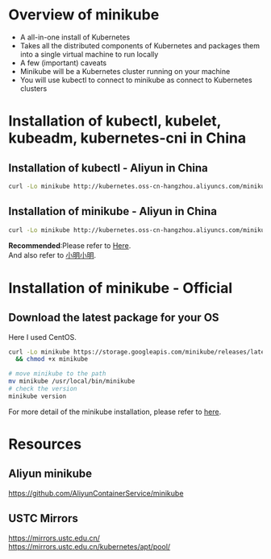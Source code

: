 # Overview of minikube
* A all-in-one install of Kubernetes
* Takes all the distributed components of Kubernetes and packages them into a single virtual machine to run locally
* A few (important) caveats
* Minikube will be a Kubernetes cluster running on your machine
* You will use kubectl to connect to minikube as connect to Kubernetes clusters

# Installation of kubectl, kubelet, kubeadm, kubernetes-cni in China

## Installation of kubectl - Aliyun in China
```sh
curl -Lo minikube http://kubernetes.oss-cn-hangzhou.aliyuncs.com/minikube/releases/v1.0.0/minikube-linux-amd64 && chmod +x minikube && sudo mv minikube /usr/local/bin/

```

## Installation of minikube - Aliyun in China
```sh
curl -Lo minikube http://kubernetes.oss-cn-hangzhou.aliyuncs.com/minikube/releases/v1.0.0/minikube-linux-amd64 && chmod +x minikube && sudo mv minikube /usr/local/bin/

```

**Recommended**:Please refer to [Here](https://github.com/HuangMarco/knowledge-hub/blob/dev/linux-operation/linux_installation_softwares_components.md#kubernates).
<br>
And also refer to [小明小明](https://yangmingxiong.com/).


# Installation of minikube - Official
## Download the latest package for your OS
Here I used CentOS.

```sh
curl -Lo minikube https://storage.googleapis.com/minikube/releases/latest/minikube-linux-amd64 \
  && chmod +x minikube

# move minikube to the path
mv minikube /usr/local/bin/minikube
# check the version
minikube version
```

For more detail of the minikube installation, please refer to [here](https://kubernetes.io/docs/tasks/tools/install-minikube/).


# Resources

## Aliyun minikube

https://github.com/AliyunContainerService/minikube

## USTC Mirrors
https://mirrors.ustc.edu.cn/
<br>
https://mirrors.ustc.edu.cn/kubernetes/apt/pool/



